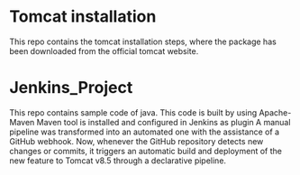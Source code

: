# Tomcat installation
This repo contains the tomcat installation steps, where the package has been downloaded from the official tomcat website.

# Jenkins_Project
This repo contains sample code of java. This code is built by using Apache-Maven
Maven tool is installed and configured in Jenkins as plugin
A manual pipeline was transformed into an automated one with the assistance of a GitHub webhook. Now, whenever the GitHub repository detects new changes or commits, it triggers an automatic build and deployment of the new feature to Tomcat v8.5 through a declarative pipeline.
